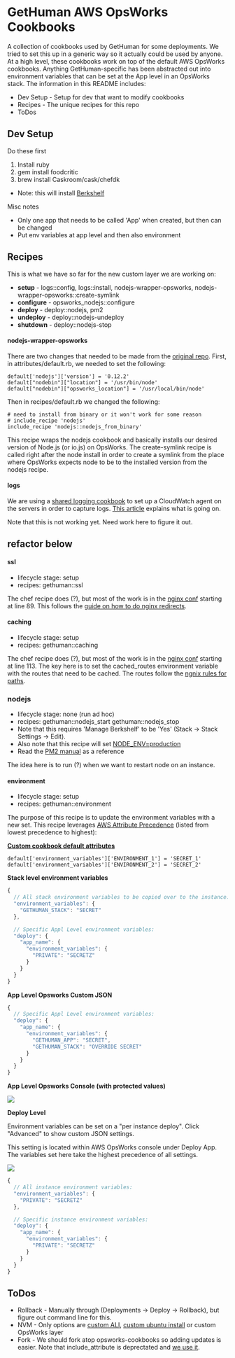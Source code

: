 # GetHuman AWS OpsWorks Cookbooks

A collection of cookbooks used by GetHuman for some deployments. We tried to set this up in a generic
way so it actually could be used by anyone. At a high level, these cookbooks work on top of the
default AWS OpsWorks cookbooks. Anything GetHuman-specific has been abstracted out into environment
variables that can be set at the App level in an OpsWorks stack. The information in this README
includes:

* Dev Setup - Setup for dev that want to modify cookbooks
* Recipes - The unique recipes for this repo
* ToDos

## Dev Setup

Do these first

1. Install ruby
1. gem install foodcritic
1. brew install Caskroom/cask/chefdk
  * Note: this will install [Berkshelf](http://berkshelf.com/)

Misc notes

* Only one app that needs to be called 'App' when created, but then can be changed
* Put env variables at app level and then also environment

## Recipes

This is what we have so far for the new custom layer we are working on:

* **setup** - logs::config, logs::install, nodejs-wrapper-opsworks, nodejs-wrapper-opsworks::create-symlink
* **configure** - opsworks_nodejs::configure
* **deploy** - deploy::nodejs, pm2
* **undeploy** - deploy::nodejs-undeploy
* **shutdown** - deploy::nodejs-stop

#### nodejs-wrapper-opsworks

There are two changes that needed to be made from the [original repo](https://github.com/zupper/nodejs-wrapper-opsworks).
First, in attributes/default.rb, we needed to set the following:

```
default['nodejs']['version'] = '0.12.2'
default["nodebin"]["location"] = '/usr/bin/node'
default["nodebin"]["opsworks_location"] = '/usr/local/bin/node'
```

Then in recipes/default.rb we changed the following:

```
# need to install from binary or it won't work for some reason
# include_recipe 'nodejs'
include_recipe 'nodejs::nodejs_from_binary'
```

This recipe wraps the nodejs cookbook and basically installs our desired version of Node.js (or io.js) on
OpsWorks. The create-symlink recipe is called right after the node install in order to create a symlink
from the place where OpsWorks expects node to be to the installed version from the nodejs recipe.

#### logs

We are using a [shared logging cookbook](https://github.com/awslabs/opsworks-cloudwatch-logs-cookbooks) to
set up a CloudWatch agent on the servers in order to capture logs. 
[This article](http://blogs.aws.amazon.com/application-management/post/TxTX72HFKVS9W9/Using-Amazon-CloudWatch-Logs-with-AWS-OpsWorks)
explains what is going on. 

Note that this is not working yet. Need work here to figure it out.



## refactor below

#### ssl

* lifecycle stage: setup
* recipes: gethuman::ssl

The chef recipe does (?), but most of the work is in the 
[nginx conf](https://github.com/gethuman/cookbooks/blob/master/gethuman/templates/default/nginx.conf.erb)
starting at line 89. This follows the 
[guide on how to do nginx redirects](http://stackoverflow.com/questions/10294481/how-to-redirect-a-url-in-nginx).

#### caching

* lifecycle stage: setup
* recipes: gethuman::caching

The chef recipe does (?), but most of the work is in the 
[nginx conf](https://github.com/gethuman/cookbooks/blob/master/gethuman/templates/default/nginx.conf.erb)
starting at line 113. The key here is to set the cached_routes environment variable with the
routes that need to be cached. The routes follow the [ngnix rules for paths](http://nginx.org/en/docs/http/ngx_http_core_module.html#location).

### nodejs

* lifecycle stage: none (run ad hoc)
* recipes: gethuman::nodejs_start gethuman::nodejs_stop
* Note that this requires 'Manage Berkshelf' to be 'Yes' (Stack -> Stack Settings -> Edit).
* Also note that this recipe will set [NODE_ENV=production](http://stackoverflow.com/questions/22197655/customize-node-js-start-command-with-aws-opsworks)
* Read the [PM2 manual](https://github.com/Unitech/PM2/blob/master/ADVANCED_README.md) as a reference

The idea here is to run (?) when we want to restart node on an instance.

#### environment

* lifecycle stage: setup
* recipes: gethuman::environment

The purpose of this recipe is to update the environment variables with a new set. This
recipe leverages [AWS Attribute Precedence](http://docs.aws.amazon.com/opsworks/latest/userguide/workingcookbook-attributes-precedence.html)
(listed from lowest precedence to highest):

__[Custom cookbook default attributes](https://github.com/gethuman/cookbooks/blob/master/gethuman/attributes/custom.rb)__

```
default['environment_variables']['ENVIRONMENT_1'] = 'SECRET_1'
default['environment_variables']['ENVIRONMENT_2'] = 'SECRET_2'
```

__Stack level environment variables__

```javascript
{
  // All stack environment variables to be copied over to the instance:
  "environment_variables": {
    "GETHUMAN_STACK": "SECRET"
  },

  // Specific Appl Level environment variables:
  "deploy": {
    "app_name": {
      "environment_variables": {
        "PRIVATE": "SECRETZ"
      }
    }
  }
}
```

__App Level Opsworks Custom JSON__

```javascript
{
  // Specific Appl Level environment variables:
  "deploy": {
    "app_name": {
      "environment_variables": {
        "GETHUMAN_APP": "SECRET",
        "GETHUMAN_STACK": "OVERRIDE SECRET"
      }
    }
  }
}
```

__App Level Opsworks Console (with protected values)__

![](http://new.tinygrab.com/d53b50c20608657f4f3d67ffdd7f960f68ee2fe63d.png)


__Deploy Level__

Environment variables can be set on a "per instance deploy".
Click "Advanced" to show custom JSON settings.

This setting is located within AWS OpsWorks console under Deploy App.
The variables set here take the highest precedence of all settings.

![](http://new.tinygrab.com/d53b50c2067987fbdceb6d30b93096ecee449c5d9c.png)

```javascript
{
  // All instance environment variables:
  "environment_variables": {
    "PRIVATE": "SECRETZ"
  },

  // Specific instance environment variables:
  "deploy": {
    "app_name": {
      "environment_variables": {
        "PRIVATE": "SECRETZ"
      }
    }
  }
}
```

## ToDos

* Rollback - Manually through (Deployments -> Deploy -> Rollback), but figure out command line for this.
* NVM - Only options are [custom ALI](http://github.com/zupper/nodejs-wrapper-psworks), [custom ubuntu install](http://serverfault.com/questions/674089/how-can-i-get-node-js-0-12-0-running-on-aws-opsworks) or custom OpsWorks layer
* Fork - We should fork atop opsworks-cookbooks so adding updates is easier. Note that include_attribute is deprectated and [we use it](https://github.com/gethuman/cookbooks/blob/master/gethuman/attributes/nginx.rb).
